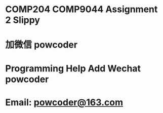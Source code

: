 # COMP204 COMP9044 Assignment 2 Slippy 
# 加微信 powcoder

# Programming Help Add Wechat powcoder

# Email: powcoder@163.com

